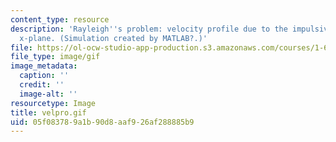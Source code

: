 ```yaml
---
content_type: resource
description: 'Rayleigh''s problem: velocity profile due to the impulsive motion of
  x-plane. (Simulation created by MATLAB?.)'
file: https://ol-ocw-studio-app-production.s3.amazonaws.com/courses/1-63-advanced-fluid-dynamics-of-the-environment-fall-2002/05f083789a1b90d8aaf926af288885b9_velpro.gif
file_type: image/gif
image_metadata:
  caption: ''
  credit: ''
  image-alt: ''
resourcetype: Image
title: velpro.gif
uid: 05f08378-9a1b-90d8-aaf9-26af288885b9
---
```


